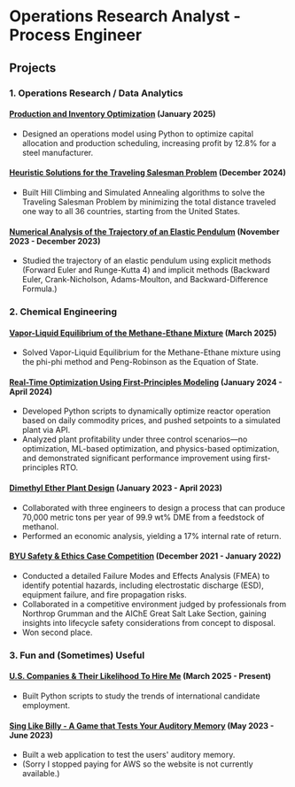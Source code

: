 # Operations Research Analyst - Process Engineer

## Projects
### 1. Operations Research / Data Analytics
#### [Production and Inventory Optimization](https://github.com/dogtortron/inventory-optimization) (January 2025)
- Designed an operations model using Python to optimize capital allocation and production scheduling, increasing profit by 12.8% for a steel manufacturer.

#### [Heuristic Solutions for the Traveling Salesman Problem](https://github.com/dogtortron/heuristic-traveling-salesman) (December 2024)
- Built Hill Climbing and Simulated Annealing algorithms to solve the Traveling Salesman Problem by minimizing the total distance traveled one way to all 36 countries, starting from the United States.

#### [Numerical Analysis of the Trajectory of an Elastic Pendulum](https://github.com/dogtortron/elastic-pendulum-numerical-analysis) (November 2023 - December 2023)
- Studied the trajectory of an elastic pendulum using explicit methods (Forward Euler and Runge-Kutta 4) and implicit methods (Backward Euler, Crank-Nicholson, Adams-Moulton, and Backward-Difference Formula.)

### 2. Chemical Engineering

#### [Vapor-Liquid Equilibrium of the Methane-Ethane Mixture](https://github.com/dogtortron/VLE-methane-ethane) (March 2025) 
- Solved Vapor-Liquid Equilibrium for the Methane-Ethane mixture using the phi-phi method and Peng-Robinson as the Equation of State.

#### [Real-Time Optimization Using First-Principles Modeling](https://github.com/dogtortron/RTO-chemical-plant) (January 2024 - April 2024)
- Developed Python scripts to dynamically optimize reactor operation based on daily commodity prices, and pushed setpoints to a simulated plant via API.
- Analyzed plant profitability under three control scenarios—no optimization, ML-based optimization, and physics-based optimization, and demonstrated significant performance improvement using first-principles RTO.

#### [Dimethyl Ether Plant Design](https://github.com/dogtortron/DME-plant-design) (January 2023 - April 2023)
- Collaborated with three engineers to design a process that can produce 70,000 metric tons per year of 99.9 wt% DME from a feedstock of methanol.
- Performed an economic analysis, yielding a 17% internal rate of return.

#### [BYU Safety & Ethics Case Competition](https://github.com/dogtortron/2022-safety-competition) (December 2021 - January 2022)
- Conducted a detailed Failure Modes and Effects Analysis (FMEA) to identify potential hazards, including electrostatic discharge (ESD), equipment failure, and fire propagation risks.
- Collaborated in a competitive environment judged by professionals from Northrop Grumman and the AIChE Great Salt Lake Section, gaining insights into lifecycle safety considerations from concept to disposal.
- Won second place.

### 3. Fun and (Sometimes) Useful
#### [U.S. Companies & Their Likelihood To Hire Me](https://github.com/dogtortron/USCIS-data) (March 2025 - Present)
- Built Python scripts to study the trends of international candidate employment.

#### [Sing Like Billy - A Game that Tests Your Auditory Memory](https://github.com/dogtortron/startup) (May 2023 - June 2023)
- Built a web application to test the users' auditory memory.
- (Sorry I stopped paying for AWS so the website is not currently available.)
